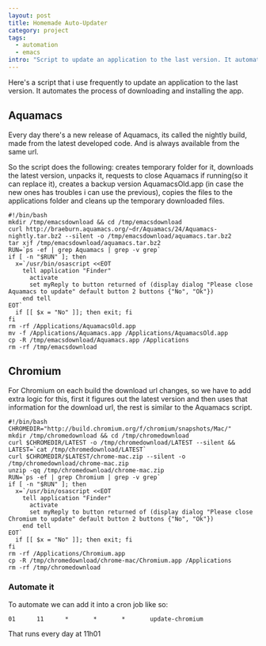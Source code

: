 ```yaml
--- 
layout: post
title: Homemade Auto-Updater
category: project
tags:
  - automation
  - emacs
intro: "Script to update an application to the last version. It automates the process of downloading and installing the app"
---
```


Here's a script that i use frequently to update an application to the last
version. It automates the process of downloading and installing the app.

## Aquamacs

Every day there's a new release of Aquamacs, its called the nightly build,
made from the latest developed code. And is always available from the same
url.

So the script does the following: creates temporary folder for it, downloads
the latest version, unpacks it, requests to close Aquamacs if running(so it
can replace it), creates a backup version AquamacsOld.app (in case the new
ones has troubles i can use the previous), copies the files to the
applications folder and cleans up the temporary downloaded files.

    
    #!/bin/bash
    mkdir /tmp/emacsdownload && cd /tmp/emacsdownload
    curl http://braeburn.aquamacs.org/~dr/Aquamacs/24/Aquamacs-nightly.tar.bz2 --silent -o /tmp/emacsdownload/aquamacs.tar.bz2
    tar xjf /tmp/emacsdownload/aquamacs.tar.bz2
    RUN=`ps -ef | grep Aquamacs | grep -v grep`
    if [ -n "$RUN" ]; then
      x=`/usr/bin/osascript <<EOT
        tell application "Finder"
          activate
          set myReply to button returned of (display dialog "Please close Aquamacs to update" default button 2 buttons {"No", "Ok"})
        end tell
    EOT`
      if [[ $x = "No" ]]; then exit; fi
    fi
    rm -rf /Applications/AquamacsOld.app
    mv -f /Applications/Aquamacs.app /Applications/AquamacsOld.app
    cp -R /tmp/emacsdownload/Aquamacs.app /Applications
    rm -rf /tmp/emacsdownload
    

## Chromium

For Chromium on each build the download url changes, so we have to add extra
logic for this, first it figures out the latest version and then uses that
information for the download url, the rest is similar to the Aquamacs script.

    
    #!/bin/bash
    CHROMEDIR="http://build.chromium.org/f/chromium/snapshots/Mac/"
    mkdir /tmp/chromedownload && cd /tmp/chromedownload
    curl $CHROMEDIR/LATEST -o /tmp/chromedownload/LATEST --silent && LATEST=`cat /tmp/chromedownload/LATEST`
    curl $CHROMEDIR/$LATEST/chrome-mac.zip --silent -o /tmp/chromedownload/chrome-mac.zip
    unzip -qq /tmp/chromedownload/chrome-mac.zip
    RUN=`ps -ef | grep Chromium | grep -v grep`
    if [ -n "$RUN" ]; then
      x=`/usr/bin/osascript <<EOT
        tell application "Finder"
          activate
          set myReply to button returned of (display dialog "Please close Chromium to update" default button 2 buttons {"No", "Ok"})
        end tell
    EOT`
      if [[ $x = "No" ]]; then exit; fi
    fi
    rm -rf /Applications/Chromium.app
    cp -R /tmp/chromedownload/chrome-mac/Chromium.app /Applications
    rm -rf /tmp/chromedownload
    

### Automate it

To automate we can add it into a cron job like so:

    
    01      11      *       *       *       update-chromium
    

That runs every day at 11h01

